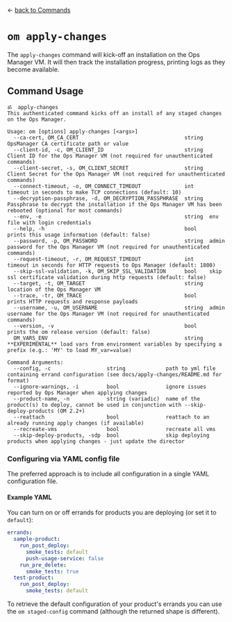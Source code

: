 <!--- This file is autogenerated from the files in docsgenerator/templates/apply-changes --->
&larr; [back to Commands](../README.md)

# `om apply-changes`

The `apply-changes` command will kick-off an installation on the Ops Manager VM.
It will then track the installation progress, printing logs as they become available.

## Command Usage
```
ॐ  apply-changes
This authenticated command kicks off an install of any staged changes on the Ops Manager.

Usage: om [options] apply-changes [<args>]
  --ca-cert, OM_CA_CERT                                  string  OpsManager CA certificate path or value
  --client-id, -c, OM_CLIENT_ID                          string  Client ID for the Ops Manager VM (not required for unauthenticated commands)
  --client-secret, -s, OM_CLIENT_SECRET                  string  Client Secret for the Ops Manager VM (not required for unauthenticated commands)
  --connect-timeout, -o, OM_CONNECT_TIMEOUT              int     timeout in seconds to make TCP connections (default: 10)
  --decryption-passphrase, -d, OM_DECRYPTION_PASSPHRASE  string  Passphrase to decrypt the installation if the Ops Manager VM has been rebooted (optional for most commands)
  --env, -e                                              string  env file with login credentials
  --help, -h                                             bool    prints this usage information (default: false)
  --password, -p, OM_PASSWORD                            string  admin password for the Ops Manager VM (not required for unauthenticated commands)
  --request-timeout, -r, OM_REQUEST_TIMEOUT              int     timeout in seconds for HTTP requests to Ops Manager (default: 1800)
  --skip-ssl-validation, -k, OM_SKIP_SSL_VALIDATION      bool    skip ssl certificate validation during http requests (default: false)
  --target, -t, OM_TARGET                                string  location of the Ops Manager VM
  --trace, -tr, OM_TRACE                                 bool    prints HTTP requests and response payloads
  --username, -u, OM_USERNAME                            string  admin username for the Ops Manager VM (not required for unauthenticated commands)
  --version, -v                                          bool    prints the om release version (default: false)
  OM_VARS_ENV                                            string  **EXPERIMENTAL** load vars from environment variables by specifying a prefix (e.g.: 'MY' to load MY_var=value)

Command Arguments:
  --config, -c                  string             path to yml file containing errand configuration (see docs/apply-changes/README.md for format)
  --ignore-warnings, -i         bool               ignore issues reported by Ops Manager when applying changes
  --product-name, -n            string (variadic)  name of the product(s) to deploy, cannot be used in conjunction with --skip-deploy-products (OM 2.2+)
  --reattach                    bool               reattach to an already running apply changes (if available)
  --recreate-vms                bool               recreate all vms
  --skip-deploy-products, -sdp  bool               skip deploying products when applying changes - just update the director

```

### Configuring via YAML config file

The preferred approach is to include all configuration in a single YAML
configuration file.

#### Example YAML

You can turn on or off errands for products you are deploying (or set it to `default`):

```yaml
errands:
  sample-product:
    run_post_deploy:
      smoke_tests: default
      push-usage-service: false
    run_pre_delete:
      smoke_tests: true
  test-product:
    run_post_deploy:
      smoke_tests: default
```

To retrieve the default configuration of your product's errands you can use the `om
staged-config` command (although the returned shape is different).